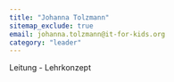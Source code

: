 ```yaml
---
title: "Johanna Tolzmann"
sitemap_exclude: true
email: johanna.tolzmann@it-for-kids.org
category: "leader"
---
```


Leitung - Lehrkonzept
